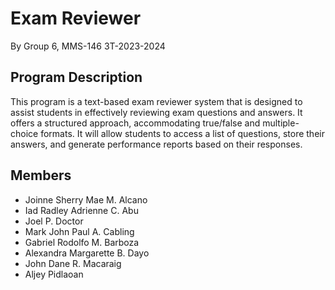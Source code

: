 # Exam Reviewer

By Group 6, MMS-146 3T-2023-2024

## Program Description

This program is a text-based exam reviewer system that is designed to assist students in effectively reviewing exam questions and answers. It offers a structured approach, accommodating true/false and multiple-choice formats. It will allow students to access a list of questions, store their answers, and generate performance reports based on their responses.


## Members

* Joinne Sherry Mae M. Alcano
* Iad Radley Adrienne C. Abu
* Joel P. Doctor
* Mark John Paul A. Cabling
* Gabriel Rodolfo M. Barboza
* Alexandra Margarette B. Dayo
* John Dane R. Macaraig
* Aljey Pidlaoan

